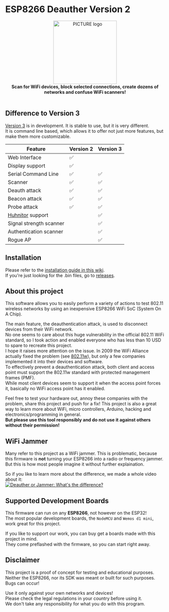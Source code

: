 # ESP8266 Deauther Version 2

<p align="center">
  <img alt="PICTURE logo" src="https://raw.githubusercontent.com/wiki/spacehuhn/esp8266_deauther/img/deauther_logo.png" width="200">
  <br>
  <b>Scan for WiFi devices, block selected connections, create dozens of networks and confuse WiFi scanners!</b>
  <br>
  <br>
</p>

## Difference to Version 3

[Version 3](https://github.com/SpacehuhnTech/esp8266_deauther/tree/v3) is in development. It is stable to use, but it is very different.  
It is command line based, which allows it to offer not just more features, but make them more customizable.  

| Feature | Version 2 | Version 3 |
| ------- | --------- | --------- |
| Web Interface | ✅ | |
| Display support | ✅ | |
| Serial Command Line | ✅ | ✅ |
| Scanner | ✅ | ✅ |
| Deauth attack | ✅ | ✅ |
| Beacon attack | ✅ | ✅ |
| Probe attack | ✅ | ✅ |
| [Huhnitor](https://github.com/spacehuhntech/huhnitor) support | | ✅ |
| Signal strength scanner | | ✅ |
| Authentication scanner | | ✅ |
| Rogue AP | | ✅ |

## Installation

Please refer to the [installation guide in this wiki](https://github.com/spacehuhntech/esp8266_deauther/wiki/Installation).  
If you're just looking for the .bin files, go to [releases](https://github.com/spacehuhn/esp8266_deauther/releases).  

## About this project
This software allows you to easily perform a variety of actions to test 802.11 wireless networks by using an inexpensive ESP8266 WiFi SoC (System On A Chip).  

The main feature, the deauthentication attack, is used to disconnect devices from their WiFi network.  
No one seems to care about this huge vulnerability in the official 802.11 WiFi standard, so I took action and enabled everyone who has less than 10 USD to spare to recreate this project.  
I hope it raises more attention on the issue. In 2009 the WiFi Alliance actually fixed the problem (see [802.11w](https://en.wikipedia.org/wiki/IEEE_802.11w-2009)), but only a few companies implemented it into their devices and software.  
To effectively prevent a deauthentication attack, both client and access point must support the 802.11w standard with protected management frames (PMF).  
While most client devices seem to support it when the access point forces it, basically no WiFi access point has it enabled.  

Feel free to test your hardware out, annoy these companies with the problem, share this project and push for a fix!
This project is also a great way to learn more about WiFi, micro controllers, Arduino, hacking and electronics/programming in general.  
**But please use this tool responsibly and do not use it against others without their permission!**

## WiFi Jammer

Many refer to this project as a WiFi jammer. This is problematic, because this firmware is **not** turning your ESP8266 into a radio or frequency jammer. But this is how most people imagine it without further explaination.  

So if you like to learn more about the difference, we made a whole video about it:  
[![Deauther or Jammer: What's the difference?](https://img.youtube.com/vi/gOyfD44A7rE/0.jpg)](https://www.youtube.com/watch?v=gOyfD44A7rE)

## Supported Development Boards

This firmware can run on any **ESP8266**, not however on the ESP32!  
The most popular development boards, the `NodeMCU` and `Wemos d1 mini`, work great for this project.  

If you like to support our work, you can buy get a boards made with this project in mind.  
They come preflashed with the firmware, so you can start right away.  

 

## Disclaimer

This project is a proof of concept for testing and educational purposes.  
Neither the ESP8266, nor its SDK was meant or built for such purposes. Bugs can occur!  

Use it only against your own networks and devices!  
Please check the legal regulations in your country before using it.  
We don't take any responsibility for what you do with this program.  




